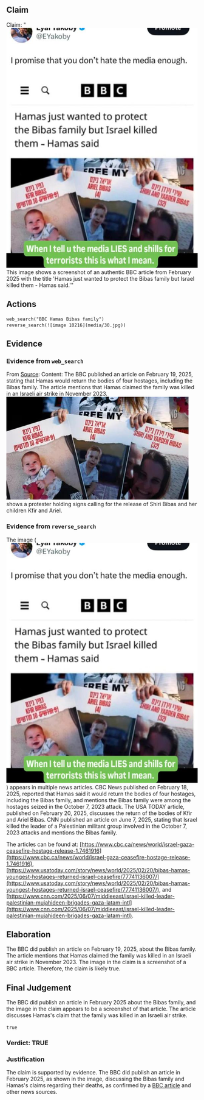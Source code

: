 ## Claim
Claim: "![image 10216](media/30.jpg) This image shows a screenshot of an authentic BBC article from February 2025 with the title 'Hamas just wanted to protect the Bibas family but Israel killed them - Hamas said.'"

## Actions
```
web_search("BBC Hamas Bibas family")
reverse_search(![image 10216](media/30.jpg))
```

## Evidence
### Evidence from `web_search`
From [Source](https://www.bbc.com/news/articles/czdnp4ly5d1o): 
Content: The BBC published an article on February 19, 2025, stating that Hamas would return the bodies of four hostages, including the Bibas family. The article mentions that Hamas claimed the family was killed in an Israeli air strike in November 2023. ![image 10796](media/2025-08-30_23-30-1756596627-501648.jpg) shows a protester holding signs calling for the release of Shiri Bibas and her children Kfir and Ariel.


### Evidence from `reverse_search`
The image (![image 10216](media/30.jpg)) appears in multiple news articles. CBC News published on February 18, 2025, reported that Hamas said it would return the bodies of four hostages, including the Bibas family, and mentions the Bibas family were among the hostages seized in the October 7, 2023 attack. The USA TODAY article, published on February 20, 2025, discusses the return of the bodies of Kfir and Ariel Bibas. CNN published an article on June 7, 2025, stating that Israel killed the leader of a Palestinian militant group involved in the October 7, 2023 attacks and mentions the Bibas family.

The articles can be found at: [https://www.cbc.ca/news/world/israel-gaza-ceasefire-hostage-release-1.7461916](https://www.cbc.ca/news/world/israel-gaza-ceasefire-hostage-release-1.7461916), [https://www.usatoday.com/story/news/world/2025/02/20/bibas-hamas-youngest-hostages-returned-israel-ceasefire/77741136007/](https://www.usatoday.com/story/news/world/2025/02/20/bibas-hamas-youngest-hostages-returned-israel-ceasefire/77741136007/), and [https://www.cnn.com/2025/06/07/middleeast/israel-killed-leader-palestinian-mujahideen-brigades-gaza-latam-intl](https://www.cnn.com/2025/06/07/middleeast/israel-killed-leader-palestinian-mujahideen-brigades-gaza-latam-intl).


## Elaboration
The BBC did publish an article on February 19, 2025, about the Bibas family. The article mentions that Hamas claimed the family was killed in an Israeli air strike in November 2023. The image in the claim is a screenshot of a BBC article. Therefore, the claim is likely true.


## Final Judgement
The BBC did publish an article in February 2025 about the Bibas family, and the image in the claim appears to be a screenshot of that article. The article discusses Hamas's claim that the family was killed in an Israeli air strike.

`true`

### Verdict: TRUE

### Justification
The claim is supported by evidence. The BBC did publish an article in February 2025, as shown in the image, discussing the Bibas family and Hamas's claims regarding their deaths, as confirmed by a [BBC article](https://www.bbc.com/news/articles/czdnp4ly5d1o) and other news sources.
